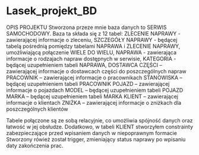# Lasek_projekt_BD

OPIS PROJEKTU
Stworzona przeze mnie baza danych to SERWIS SAMOCHODOWY. Baza ta składa się z 12 tabel:
ZLECENIE NAPRAWY - zawierającej informacje o zleceniu,
SZCZEGÓŁY NAPRAWY - będącej tabelą pośrednią pomiędzy tabelami NAPRAWA i ZLECENIE NAPRAWY, umożliwiającą połączenie WIELE DO WIELU,
NAPRAWA - zawierająca informacje o rodzajach napraw dostępnych w serwisie,
KATEGORIA - będącej uzupełnieniem tabeli NAPRAWA,
DOSTAWCA CZĘŚCI – zawierającej informacje o dostawcach części do poszczególnych napraw
PRACOWNIK – zawierającej informacje o pracownikach
STANOWISKA – będącej uzupełnieniem tabeli PRACOWNIK
POJAZD – zawierającej informacje o pojazdach
MODEL – będącej uzupełnieniem tabeli POJAZD
MARKA – będącej uzupełnieniem tabeli MARKA
KLIENT – zawierającej informacje o klientach
ZNIŻKA – zawierającej informacje o zniżkach dla poszczególnych klientów

Tabele połączone są ze sobą relacyjnie, co umożliwia spójność danych oraz łatwość w jej obsłudze.
Dodatkowo, w tabeli KLIENT stworzyłem constrainty zabezpieczające przed wpisaniem danych w niepoprawnym formacie
Stworzony rówież został trigger, zmieniający status naprawy po wpisaniu daty zakończenia prac.
